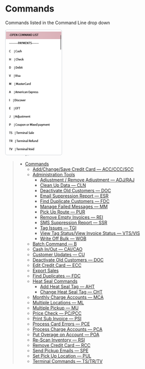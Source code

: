 # Commands

Commands listed in the Command Line drop down

![Command List](/.attachments/Documentation/CommandList.png)

> - [Commands](Commands.md)
>     - [Add/Change/Save Credit Card — ACC/CCC/SCC](Commands/Add%257CChange%257CSave-Credit-Card-—-ACC%257CCCC%257CSCC.md)
>     - [Administration Tools](Commands/Administration-Tools.md)
>         - [Adjustment / Remove Adjustment — ADJ/RAJ](Commands/Administration-Tools/Adjustment-%257C-Remove-Adjustment—-ADJ%257CRAJ.md)
>         - [Clean Up Data — CLN](Commands/Administration-Tools/Clean-up-Data-—-CLN.md)
>         - [Deactivate Old Customers — DOC](Commands/Administration-Tools/Deactivate-Old-Customers-—-DOC.md)
>         - [Email Suppression Report — ESR](Commands/Administration-Tools/Email-Suppression-Report-—-ESR.md)
>         - [Find Duplicate Customers — FDC](Commands/Administration-Tools/Find-Duplicate-Customers-—-FDC.md)
>         - [Manage Failed Messages — MM](Commands/Administration-Tools/Manage-Failed-Messages-—-MM.md)
>         - [Pick Up Route — PUR](Commands/Administration-Tools/Pick-Up-Route-—-PUR.md)
>         - [Remove Empty Invoices — REI](Commands/Administration-Tools/Remove-Empty-Invoices-—-REI.md)
>         - [SMS Suppression Report — SSR](Commands/Administration-Tools/SMS-Suppression-Report-—-SSR.md)
>         - [Tag Issues — TGI](Commands/Administration-Tools/Tag-Issues-—-TGI.md)
>         - [View Tag Status/View Invoice Status — VTS/VIS](Commands/Administration-Tools/View-Tag-Status-%257C-View-Invoice-Status-—-VTS%257CVIS.md)
>         - [Write Off Bulk — WOB](Commands/Administration-Tools/Write-Off-Bulk-—-WOB.md)
>     - [Batch Command — B](Commands/Batch-Payment-—-B.md)
>     - [Cash In/Out — CAI/CAO](Commands/Cash-In%257COut-—-CAI%257CCAO.md)
>     - [Customer Updates — CU](Commands/Customer-Updates-—-CU.md)
>     - [Deactivate Old Customers — DOC](Commands/Deactivate-Old-Customers-—-DOC.md)
>     - [Edit Credit Card — ECC](Commands/Edit-Credit-Card-—-ECC.md)
>     - [Export Sales](Commands/Export-Sales-—-EXP.md)
>     - [Find Duplicates — FDC](Commands/Find-Duplicates-—-FDC.md)
>     - [Heat Seal Commands](Commands/Heat-Seal-Commands.md)
>         - [Add Heat Seal Tag — AHT](Commands/Heat-Seal-Commands/Add-Heat-Seal-Tag-—-AHT.md)
>         - [Change Heat Seal Tag — CHT](Commands/Heat-Seal-Commands/Change-Heat-Seal-Tag-—-CHT.md)
>     - [Monthly Charge Accounts — MCA](Commands/Monthly-Charge-Accounts-—-MCA.md)
>     - [Multiple Locations — ML](Commands/Multiple-Locations-—-ML.md)
>     - [Multiple Pickup — MU](Commands/Multiple-Pickup-—-MU.md)
>     - [Price Check — PC/PCC](Commands/Price-Check-—-PC%257CPCC.md)
>     - [Print Sub Invoice — PSI](Commands/Print-Sub-Invoice-—-PSI.md)
>     - [Process Card Errors — PCE](Commands/Process-Card-Errors-—-PCE.md)
>     - [Process Charge Accounts — PCA](Commands/Process-Charge-Accounts-—-PCA.md)
>     - [Put Overage on Account — POA](Commands/Put-Overage-on-Account-—-PUL.md)
>     - [Re-Scan Inventory — RSI](Commands/Re%252DScan-Inventory-—-RSI.md)
>     - [Remove Credit Card — RCC](Commands/Remove-Credit-Card-—-RCC.md)
>     - [Send Pickup Emails — SPE](Commands/Send-Pickup-Emails-—-SPE.md)
>     - [Set Pick Up Location — PUL](Commands/Set-Pick-Up-Location-—-PUL.md)
>     - [Terminal Commands — TS/TR/TV](Commands/Terminal-Commands-—-TS%257CTR%257CTV.md)
